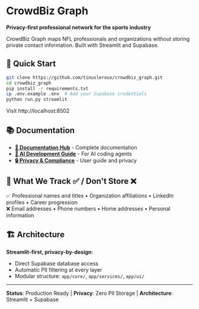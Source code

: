 # CrowdBiz Graph

**Privacy-first professional network for the sports industry**

CrowdBiz Graph maps NFL professionals and organizations without storing private contact information. Built with Streamlit and Supabase.

## 🚀 Quick Start

```bash
git clone https://github.com/tinusleroux/crowdbiz_graph.git
cd crowdbiz_graph
pip install -r requirements.txt
cp .env.example .env  # Add your Supabase credentials
python run.py streamlit
```

Visit http://localhost:8502

## 📚 Documentation

- **[📖 Documentation Hub](docs/README.md)** - Complete documentation
- **[🤖 AI Development Guide](.github/copilot-instructions.md)** - For AI coding agents
- **[🔒 Privacy & Compliance](docs/user-guide/overview.md)** - User guide and privacy

## 🎯 What We Track ✅ / Don't Store ❌

✅ Professional names and titles • Organization affiliations • LinkedIn profiles • Career progression  
❌ Email addresses • Phone numbers • Home addresses • Personal information

## 🏗️ Architecture

**Streamlit-first, privacy-by-design**:
- Direct Supabase database access
- Automatic PII filtering at every layer
- Modular structure: `app/core/`, `app/services/`, `app/ui/`

---

**Status**: Production Ready | **Privacy**: Zero PII Storage | **Architecture**: Streamlit + Supabase

